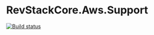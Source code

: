 # RevStackCore.Aws.Support

[![Build status](https://ci.appveyor.com/api/projects/status/fx2tr8462q6l76ik?svg=true)](https://ci.appveyor.com/project/tachyon1337/aws-support)









